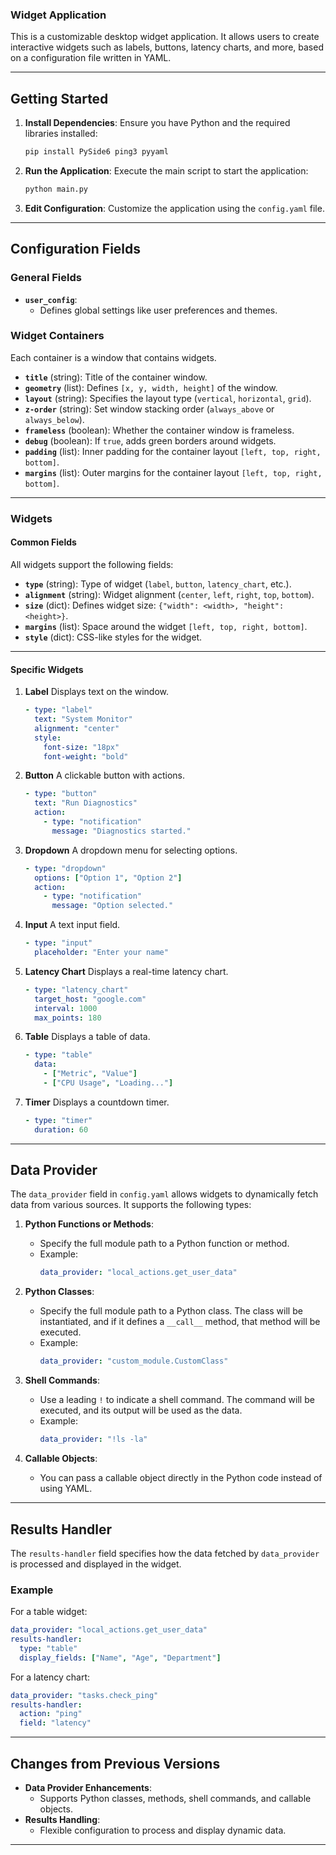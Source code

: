 ### Widget Application

This is a customizable desktop widget application. It allows users to create interactive widgets such as labels, buttons, latency charts, and more, based on a configuration file written in YAML.

---

## Getting Started

1. **Install Dependencies**:
   Ensure you have Python and the required libraries installed:
   ```bash
   pip install PySide6 ping3 pyyaml
   ```

2. **Run the Application**:
   Execute the main script to start the application:
   ```bash
   python main.py
   ```

3. **Edit Configuration**:
   Customize the application using the `config.yaml` file.

---

## Configuration Fields

### General Fields

- **`user_config`**:
  - Defines global settings like user preferences and themes.

### Widget Containers

Each container is a window that contains widgets.

- **`title`** (string): Title of the container window.
- **`geometry`** (list): Defines `[x, y, width, height]` of the window.
- **`layout`** (string): Specifies the layout type (`vertical`, `horizontal`, `grid`).
- **`z-order`** (string): Set window stacking order (`always_above` or `always_below`).
- **`frameless`** (boolean): Whether the container window is frameless.
- **`debug`** (boolean): If `true`, adds green borders around widgets.
- **`padding`** (list): Inner padding for the container layout `[left, top, right, bottom]`.
- **`margins`** (list): Outer margins for the container layout `[left, top, right, bottom]`.

---

### Widgets

#### Common Fields

All widgets support the following fields:

- **`type`** (string): Type of widget (`label`, `button`, `latency_chart`, etc.).
- **`alignment`** (string): Widget alignment (`center`, `left`, `right`, `top`, `bottom`).
- **`size`** (dict): Defines widget size: `{"width": <width>, "height": <height>}`.
- **`margins`** (list): Space around the widget `[left, top, right, bottom]`.
- **`style`** (dict): CSS-like styles for the widget.

---

#### Specific Widgets

1. **Label**
   Displays text on the window.
   ```yaml
   - type: "label"
     text: "System Monitor"
     alignment: "center"
     style:
       font-size: "18px"
       font-weight: "bold"
   ```

2. **Button**
   A clickable button with actions.
   ```yaml
   - type: "button"
     text: "Run Diagnostics"
     action:
       - type: "notification"
         message: "Diagnostics started."
   ```

3. **Dropdown**
   A dropdown menu for selecting options.
   ```yaml
   - type: "dropdown"
     options: ["Option 1", "Option 2"]
     action:
       - type: "notification"
         message: "Option selected."
   ```

4. **Input**
   A text input field.
   ```yaml
   - type: "input"
     placeholder: "Enter your name"
   ```

5. **Latency Chart**
   Displays a real-time latency chart.
   ```yaml
   - type: "latency_chart"
     target_host: "google.com"
     interval: 1000
     max_points: 180
   ```

6. **Table**
   Displays a table of data.
   ```yaml
   - type: "table"
     data:
       - ["Metric", "Value"]
       - ["CPU Usage", "Loading..."]
   ```

7. **Timer**
   Displays a countdown timer.
   ```yaml
   - type: "timer"
     duration: 60
   ```

---

## Data Provider

The `data_provider` field in `config.yaml` allows widgets to dynamically fetch data from various sources. It supports the following types:

1. **Python Functions or Methods**:
   - Specify the full module path to a Python function or method.
   - Example:
     ```yaml
     data_provider: "local_actions.get_user_data"
     ```

2. **Python Classes**:
   - Specify the full module path to a Python class. The class will be instantiated, and if it defines a `__call__` method, that method will be executed.
   - Example:
     ```yaml
     data_provider: "custom_module.CustomClass"
     ```

3. **Shell Commands**:
   - Use a leading `!` to indicate a shell command. The command will be executed, and its output will be used as the data.
   - Example:
     ```yaml
     data_provider: "!ls -la"
     ```

4. **Callable Objects**:
   - You can pass a callable object directly in the Python code instead of using YAML.

---

## Results Handler

The `results-handler` field specifies how the data fetched by `data_provider` is processed and displayed in the widget.

### Example

For a table widget:
```yaml
data_provider: "local_actions.get_user_data"
results-handler:
  type: "table"
  display_fields: ["Name", "Age", "Department"]
```

For a latency chart:
```yaml
data_provider: "tasks.check_ping"
results-handler:
  action: "ping"
  field: "latency"
```

---

## Changes from Previous Versions

- **Data Provider Enhancements**:
  - Supports Python classes, methods, shell commands, and callable objects.
- **Results Handling**:
  - Flexible configuration to process and display dynamic data.

---
